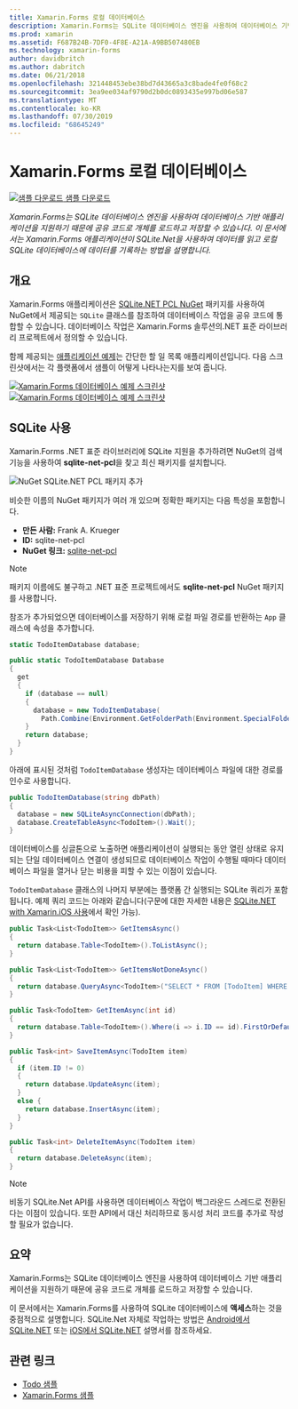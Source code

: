 ```yaml
---
title: Xamarin.Forms 로컬 데이터베이스
description: Xamarin.Forms는 SQLite 데이터베이스 엔진을 사용하여 데이터베이스 기반 애플리케이션을 지원하기 때문에 공유 코드로 개체를 로드하고 저장할 수 있습니다. 이 문서에서는 Xamarin.Forms 애플리케이션이 SQLite.Net을 사용하여 데이터를 읽고 로컬 SQLite 데이터베이스에 데이터를 기록하는 방법을 설명합니다.
ms.prod: xamarin
ms.assetid: F687B24B-7DF0-4F8E-A21A-A9BB507480EB
ms.technology: xamarin-forms
author: davidbritch
ms.author: dabritch
ms.date: 06/21/2018
ms.openlocfilehash: 321448453ebe38bd7d43665a3c8bade4fe0f68c2
ms.sourcegitcommit: 3ea9ee034af9790d2b0dc0893435e997bd06e587
ms.translationtype: MT
ms.contentlocale: ko-KR
ms.lasthandoff: 07/30/2019
ms.locfileid: "68645249"
---
```

# <a name="xamarinforms-local-databases"></a>Xamarin.Forms 로컬 데이터베이스

[![샘플 다운로드](~/media/shared/download.png) 샘플 다운로드](https://docs.microsoft.com/samples/xamarin/xamarin-forms-samples/todo)

_Xamarin.Forms는 SQLite 데이터베이스 엔진을 사용하여 데이터베이스 기반 애플리케이션을 지원하기 때문에 공유 코드로 개체를 로드하고 저장할 수 있습니다. 이 문서에서는 Xamarin.Forms 애플리케이션이 SQLite.Net을 사용하여 데이터를 읽고 로컬 SQLite 데이터베이스에 데이터를 기록하는 방법을 설명합니다._

## <a name="overview"></a>개요

Xamarin.Forms 애플리케이션은 [SQLite.NET PCL NuGet](https://www.nuget.org/packages/sqlite-net-pcl/) 패키지를 사용하여 NuGet에서 제공되는 `SQLite` 클래스를 참조하여 데이터베이스 작업을 공유 코드에 통합할 수 있습니다. 데이터베이스 작업은 Xamarin.Forms 솔루션의.NET 표준 라이브러리 프로젝트에서 정의할 수 있습니다.

함께 제공되는 [애플리케이션 예제](https://github.com/xamarin/xamarin-forms-samples/tree/master/Todo)는 간단한 할 일 목록 애플리케이션입니다. 다음 스크린샷에서는 각 플랫폼에서 샘플이 어떻게 나타나는지를 보여 줍니다.

[![Xamarin.Forms 데이터베이스 예제 스크린샷](databases-images/todo-list-sml.png "TodoList 첫 페이지 스크린샷")](databases-images/todo-list.png#lightbox "TodoList 첫 페이지 스크린샷") [![Xamarin.Forms 데이터베이스 예제 스크린샷](databases-images/todo-list-sml.png "TodoList 첫 페이지 스크린샷")](databases-images/todo-list.png#lightbox "TodoList 첫 페이지 스크린샷")

<a name="Using_SQLite_with_PCL" />

## <a name="using-sqlite"></a>SQLite 사용

Xamarin.Forms .NET 표준 라이브러리에 SQLite 지원을 추가하려면 NuGet의 검색 기능을 사용하여 **sqlite-net-pcl**을 찾고 최신 패키지를 설치합니다.

![NuGet SQLite.NET PCL 패키지 추가](databases-images/vs2017-sqlite-pcl-nuget.png "NuGet SQLite.NET PCL 패키지 추가")

비슷한 이름의 NuGet 패키지가 여러 개 있으며 정확한 패키지는 다음 특성을 포함합니다.

- **만든 사람:** Frank A. Krueger
- **ID:** sqlite-net-pcl
- **NuGet 링크:** [sqlite-net-pcl](https://www.nuget.org/packages/sqlite-net-pcl/)

> [!NOTE]
> 패키지 이름에도 불구하고 .NET 표준 프로젝트에서도 **sqlite-net-pcl** NuGet 패키지를 사용합니다.

참조가 추가되었으면 데이터베이스를 저장하기 위해 로컬 파일 경로를 반환하는 `App` 클래스에 속성을 추가합니다.

```csharp
static TodoItemDatabase database;

public static TodoItemDatabase Database
{
  get
  {
    if (database == null)
    {
      database = new TodoItemDatabase(
        Path.Combine(Environment.GetFolderPath(Environment.SpecialFolder.LocalApplicationData), "TodoSQLite.db3"));
    }
    return database;
  }
}
```

아래에 표시된 것처럼 `TodoItemDatabase` 생성자는 데이터베이스 파일에 대한 경로를 인수로 사용합니다.

```csharp
public TodoItemDatabase(string dbPath)
{
  database = new SQLiteAsyncConnection(dbPath);
  database.CreateTableAsync<TodoItem>().Wait();
}
```

데이터베이스를 싱글톤으로 노출하면 애플리케이션이 실행되는 동안 열린 상태로 유지되는 단일 데이터베이스 연결이 생성되므로 데이터베이스 작업이 수행될 때마다 데이터베이스 파일을 열거나 닫는 비용을 피할 수 있는 이점이 있습니다.

`TodoItemDatabase` 클래스의 나머지 부분에는 플랫폼 간 실행되는 SQLite 쿼리가 포함됩니다. 예제 쿼리 코드는 아래와 같습니다(구문에 대한 자세한 내용은 [SQLite.NET with Xamarin.iOS 사용](~/ios/data-cloud/data/using-sqlite-orm.md)에서 확인 가능).

```csharp
public Task<List<TodoItem>> GetItemsAsync()
{
  return database.Table<TodoItem>().ToListAsync();
}

public Task<List<TodoItem>> GetItemsNotDoneAsync()
{
  return database.QueryAsync<TodoItem>("SELECT * FROM [TodoItem] WHERE [Done] = 0");
}

public Task<TodoItem> GetItemAsync(int id)
{
  return database.Table<TodoItem>().Where(i => i.ID == id).FirstOrDefaultAsync();
}

public Task<int> SaveItemAsync(TodoItem item)
{
  if (item.ID != 0)
  {
    return database.UpdateAsync(item);
  }
  else {
    return database.InsertAsync(item);
  }
}

public Task<int> DeleteItemAsync(TodoItem item)
{
  return database.DeleteAsync(item);
}
```

> [!NOTE]
> 비동기 SQLite.Net API를 사용하면 데이터베이스 작업이 백그라운드 스레드로 전환된다는 이점이 있습니다. 또한 API에서 대신 처리하므로 동시성 처리 코드를 추가로 작성할 필요가 없습니다.

## <a name="summary"></a>요약

Xamarin.Forms는 SQLite 데이터베이스 엔진을 사용하여 데이터베이스 기반 애플리케이션을 지원하기 때문에 공유 코드로 개체를 로드하고 저장할 수 있습니다.

이 문서에서는 Xamarin.Forms를 사용하여 SQLite 데이터베이스에 **액세스**하는 것을 중점적으로 설명합니다. SQLite.Net 자체로 작업하는 방법은 [Android에서 SQLite.NET](~/android/data-cloud/data-access/using-sqlite-orm.md) 또는 [iOS에서 SQLite.NET](~/ios/data-cloud/data/using-sqlite-orm.md) 설명서를 참조하세요.

## <a name="related-links"></a>관련 링크

- [Todo 샘플](https://docs.microsoft.com/samples/xamarin/xamarin-forms-samples/todo)
- [Xamarin.Forms 샘플](https://docs.microsoft.com/samples/browse/?products=xamarin&term=Xamarin.Forms)

